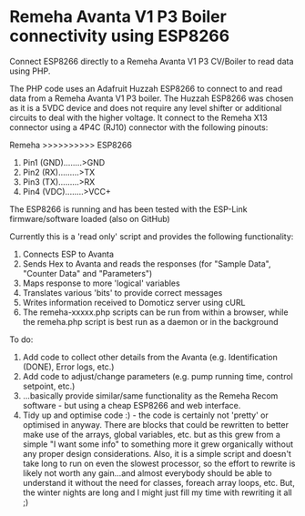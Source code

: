 # Remeha Avanta V1 P3 Boiler connectivity using ESP8266
Connect ESP8266 directly to a Remeha Avanta V1 P3 CV/Boiler to read data using PHP.

The PHP code uses an Adafruit Huzzah ESP8266 to connect to and read data from a Remeha Avanta V1 P3 boiler. 
The Huzzah ESP8266 was chosen as it is a 5VDC device and does not require any level shifter or additional circuits to deal with the higher voltage. 
It connect to the Remeha X13 connector using a 4P4C (RJ10) connector with the following pinouts:

Remeha >>>>>>>>>> ESP8266
1. Pin1 (GND)........>GND
2. Pin2 (RX).........>TX
3. Pin3 (TX).........>RX
4. Pin4 (VDC)........>VCC+

The ESP8266 is running and has been tested with the ESP-Link firmware/software loaded (also on GitHub)

Currently this is a 'read only' script and provides the following functionality:

1. Connects ESP to Avanta
2. Sends Hex to Avanta and reads the responses (for "Sample Data", "Counter Data" and "Parameters")
3. Maps response to more 'logical' variables
4. Translates various 'bits' to provide correct messages
5. Writes information received to Domoticz server using cURL
6. The remeha-xxxxx.php scripts can be run from within a browser, while the remeha.php script is best run as a daemon or in the background

To do:

1. Add code to collect other details from the Avanta (e.g. Identification (DONE), Error logs, etc.) 
2. Add code to adjust/change parameters (e.g. pump running time, control setpoint, etc.)
3. ...basically provide similar/same functionality as the Remeha Recom software - but using a cheap ESP8266 and web interface.
4. Tidy up and optimise code :) - the code is certainly not 'pretty' or optimised in anyway. There are blocks that could be rewritten to better make use of the arrays, global variables, etc. but as this grew from a simple "I want some info" to something more it grew organically without any proper design considerations. Also, it is a simple script and doesn't take long to run on even the slowest processor, so the effort to rewrite is likely not worth any gain...and almost everybody should be able to understand it without the need for classes, foreach array loops, etc. But, the winter nights are long and I might just fill my time with rewriting it all ;)
